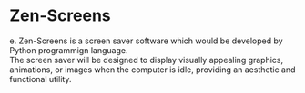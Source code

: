 # Zen-Screens
e. Zen-Screens is a screen saver software which would be developed by Python programmign language. 
<br>
The screen saver will be designed to display visually appealing graphics, animations, or images when the computer is idle, providing an aesthetic and functional utility. 
